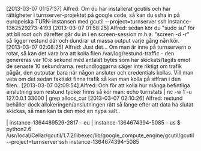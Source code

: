[2013-03-07 01:57:37] Alfred: Om du har installerat gcutils och har rättigheter i turnserver-projektet på google code, så kan du ssha in på europeiska TURN-instansen med gcutil --project=turnserver ssh instance-1362529273-4193
[2013-03-07 01:58:25] Alfred: sedan kör du "sudo su" för att bli root och därefter går du in i en screen-session m.h.a. "screen -d -r" så ligger restund där och dundrar ut massa output varje gång nån kör.
[2013-03-07 02:08:25] Alfred: Just det... Om man är inne på turnservern o rotar, så kan det vara bra att kolla filen /var/log/restund-traffic - den genereras var 10:e sekund med antalet bytes som har skickats/tagits emot de senaste 10 sekundrarna. restundloggarna säger inte riktigt om trafik pågår, den outputar bara när någon ansluter och credentials kollas. Vill man veta om det sedan faktiskt finns trafik så kan man kolla på siffran i den filen..
[2013-03-07 02:09:54] Alfred: Och för att kolla hur många befintliga anslutning som restund tycker finns så kör man:
echo turnstats | nc -w 1 -u 127.0.0.1 33000 | grep allocs_cur
[2013-03-07 02:10:26] Alfred: restund behåller dock allokeringen/anslutningen rätt så länge efter att data ha slutat skickas, så man kan ta den med en nypa salt..

| instance-1364489529-2817 - eu
| instance-1364674394-5085 - us
$ python2.6 /usr/local/Cellar/gcutil/1.7.2/libexec/lib/google_compute_engine/gcutil/gcutil --project=turnserver ssh instance-1364674394-5085